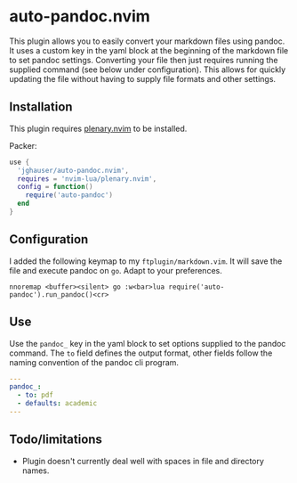 # auto-pandoc.nvim

This plugin allows you to easily convert your markdown files using pandoc. It uses a custom key in the yaml block at the beginning of the markdown file to set pandoc settings. Converting your file then just requires running the supplied command (see below under configuration). This allows for quickly updating the file without having to supply file formats and other settings.

## Installation

This plugin requires [plenary.nvim](https://github.com/nvim-lua/plenary.nvim) to be installed.

Packer:

```lua
use {
  'jghauser/auto-pandoc.nvim',
  requires = 'nvim-lua/plenary.nvim',
  config = function()
    require('auto-pandoc')
  end
}
```

## Configuration

I added the following keymap to my `ftplugin/markdown.vim`. It will save the file and execute pandoc on `go`. Adapt to your preferences.

```viml
nnoremap <buffer><silent> go :w<bar>lua require('auto-pandoc').run_pandoc()<cr>
```

## Use

Use the `pandoc_` key in the yaml block to set options supplied to the pandoc command. The `to` field defines the output format, other fields follow the naming convention of the pandoc cli program.

```yaml
---
pandoc_:
  - to: pdf
  - defaults: academic
---
```

## Todo/limitations

- Plugin doesn't currently deal well with spaces in file and directory names.
